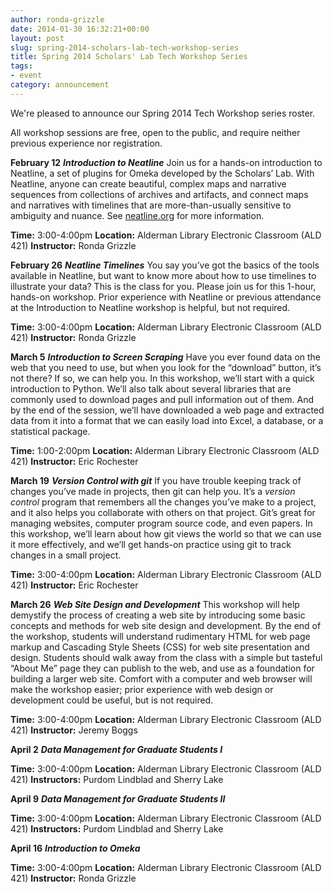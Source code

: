 ```yaml
---
author: ronda-grizzle
date: 2014-01-30 16:32:21+00:00
layout: post
slug: spring-2014-scholars-lab-tech-workshop-series
title: Spring 2014 Scholars' Lab Tech Workshop Series
tags:
- event
category: announcement
---
```


We're pleased to announce our Spring 2014 Tech Workshop series roster.

All workshop sessions are free, open to the public, and require neither previous experience nor registration.

**February 12**
_**Introduction to Neatline**_
Join us for a hands-on introduction to Neatline, a set of plugins for Omeka developed by the Scholars’ Lab. With Neatline, anyone can create beautiful, complex maps and narrative sequences from collections of archives and artifacts, and connect maps and narratives with timelines that are more-than-usually sensitive to ambiguity and nuance. See [neatline.org](http://neatline.org/) for more information.

**Time:** 3:00-4:00pm
**Location:** Alderman Library Electronic Classroom (ALD 421)
**Instructor:** Ronda Grizzle
  


**February 26**
**_Neatline Timelines_**
You say you’ve got the basics of the tools available in Neatline, but want to know more about how to use timelines to illustrate your data? This is the class for you. Please join us for this 1-hour, hands-on workshop. Prior experience with Neatline or previous attendance at the Introduction to Neatline workshop is helpful, but not required.

**Time:** 3:00-4:00pm
**Location:** Alderman Library Electronic Classroom (ALD 421)
**Instructor:** Ronda Grizzle
  


**March 5**
**_Introduction to Screen Scraping_**
Have you ever found data on the web that you need to use, but when you look for the “download” button, it’s not there? If so, we can help you. In this workshop, we’ll start with a quick introduction to Python. We’ll also talk about several libraries that are commonly used to download pages and pull information out of them. And by the end of the session, we’ll have downloaded a web page and extracted data from it into a format that we can easily load into Excel, a database, or a statistical package.

**Time:** 1:00-2:00pm
**Location:** Alderman Library Electronic Classroom (ALD 421)
**Instructor:** Eric Rochester
  


**March 19**
**_Version Control with git_**
If you have trouble keeping track of changes you’ve made in projects, then git can help you. It’s a *version control* program that remembers all the changes you’ve make to a project, and it also helps you collaborate with others on that project. Git’s great for managing websites, computer program source code, and even papers. In this workshop, we’ll learn about how git views the world so that we can use it more effectively, and we’ll get hands-on practice using git to track changes in a small project.

**Time:** 3:00-4:00pm
**Location:** Alderman Library Electronic Classroom (ALD 421)
**Instructor:** Eric Rochester
  


**March 26**
**_Web Site Design and Development_**
This workshop will help demystify the process of creating a web site by introducing some basic concepts and methods for web site design and development. By the end of the workshop, students will understand rudimentary HTML for web page markup and Cascading Style Sheets (CSS) for web site presentation and design. Students should walk away from the class with a simple but tasteful “About Me” page they can publish to the web, and use as a foundation for building a larger web site. Comfort with a computer and web browser will make the workshop easier; prior experience with web design or development could be useful, but is not required.

**Time:** 3:00-4:00pm
**Location:** Alderman Library Electronic Classroom (ALD 421)
**Instructor:** Jeremy Boggs
  


**April 2**
**_Data Management for Graduate Students I_**

**Time:** 3:00-4:00pm
**Location:** Alderman Library Electronic Classroom (ALD 421)
**Instructors:** Purdom Lindblad and Sherry Lake
  


**April 9**
**_Data Management for Graduate Students II_**

**Time:** 3:00-4:00pm
**Location:** Alderman Library Electronic Classroom (ALD 421)
**Instructors:** Purdom Lindblad and Sherry Lake
  


**April 16**
**_Introduction to Omeka_**

**Time:** 3:00-4:00pm
**Location:** Alderman Library Electronic Classroom (ALD 421)
**Instructor:** Ronda Grizzle
